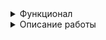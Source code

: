 <details><summary>Функционал</summary>
Данная игра рассчитана на двух игроков. В самом начале предлагается ввести имена игроков:

![image](https://github.com/user-attachments/assets/f92f9da1-9b83-4fbf-8a1a-f823fb127808)

После ввода игра начинается. Ход передаётся игроку 1. Ему показывается поле Игрока 2. Необходимо указать координаты для выстрела (A-J)(0-9).
В случае некорректного ввода высветится оповещение и просьба ввести координаты снова:

![image](https://github.com/user-attachments/assets/923b52ca-65b7-4fc0-959c-7f472b6d2ec8)

![image](https://github.com/user-attachments/assets/514d8299-3564-49cb-b332-48e0a1d6e31b)

В случае корректного ввода координат будет выведено сообщение (попадание, мимо, уже стреляли в данную клетку):

![image](https://github.com/user-attachments/assets/4f5d0a66-6019-4af2-a7be-88abb0b80b3e)

В случае попадания клетка, в которую вы попали будет помечена как 'k' и вам будет дана возможность продолжить свой ход:

![image](https://github.com/user-attachments/assets/9ecd1d4a-aec8-490b-9823-0160c97394c5)

В случае промаха клетка, в которую вы стреляли будет помечена как 'x' и ход будет передан другому игроку:

![image](https://github.com/user-attachments/assets/8676902e-9b10-46c8-95f8-0bb7a577a440)

В случае уничтожения корабля будет выдведено сообщение, содержащее информацию об оставшемся количестве кораблей и оповещение об уничтожении, клетки вокруг уничтоженного корабля будут поменены как 'x', а ход будет продолжен:

![image](https://github.com/user-attachments/assets/f90c9d48-71fd-42af-b866-da9c584c069c)

В случае если игрок стрельнет в клетку, в которую уже был произведён выстрел будет выведено сообщение с информацией о том, что игрок уже стрелял по данной клетке и игроку будет дана возможность повторить свой ход:

![image](https://github.com/user-attachments/assets/56489468-2c7e-4455-b8a5-1ece4787a2bb)

![image](https://github.com/user-attachments/assets/4166671b-1c1c-47da-8f2d-1e1870b93c73)

После того как будет уничтожен последний корабль будет выведено сообщение об окончании игры и имя победителя:

![image](https://github.com/user-attachments/assets/e1e73dc3-cade-4021-91ee-b8f6536bfd2f)

</details>
<details><summary>Описание работы</summary>
  <details><summary>ShipsGenerator</summary>
  Класс ShipsGenerator нужен для генерации поля поя в начале игры.
  Он имеет две переменных рандомайзер для получения рандомных координат и LENGTH=10 - длину поля.
  Добавлен метод для установки корабля по вертикали:
  
  ![image](https://github.com/user-attachments/assets/515947a5-ae4f-40bf-9238-6182ed790afc)

  Добавлен метод для установки корабля по горизонтали:

  ![image](https://github.com/user-attachments/assets/2e22aa92-0b11-40e6-8475-98d742770aeb)

  Добавлен метод для проверки соседних клеток с текущей. Он проверяет возможна ли установка корабля таким образом чтобы он не задел соседние и между ними было расстояние не менее 1 клетки и корабль не вышел за пределы поля:

  ![image](https://github.com/user-attachments/assets/10130587-2326-4429-8747-0badddea6e29)

  Добавлен метод для проверки возможности установки корабля, учитывая его расположение по горизонтали или вертикали, а также его длину. Также сразу проверяется не выходит ли корабль за пределы поля:

  ![image](https://github.com/user-attachments/assets/2fc0ab6a-ccd5-4461-ad24-8c1bdab2cc89)

  Добавлен главный метод для установки корабля. Он принимает длину корабля и само игровое поле. Рандомно генерируются координаты и направление (вертикаль/горизонталь). Установка будет продолжать выполняться до тех пор пока корабль не будет установлен:

  ![image](https://github.com/user-attachments/assets/af3e1798-82db-48e2-b781-534b8f67b171)
  </details>
  <details><summary>Util</summary>
    Данный класс является утилитным и хранит 3 статических коллекции, которые используются классом Player для манипуляций с игровым полем.
</details>
<details><summary>Player</summary>
    Данный класс является класссом, который отвечает за игрока. Хранит в себе следующий набор переменных: поле боя основное (скрыто от глаз другого игрока), поле для показа другому игроку (на нём отсутстсуют живые корабли), длина поля равная 10, количество кораблей (изначально 10), эксемпляр класса ShipsGenerator для последующей генерации кораблей на поле боя и имя игрока (также добавлен геттер для его получения). 
При создании игрока сразу происходит инициализация игрового поля и поля для показа и создаётся экземпляр класса ShipsGenerator.

Добавлен метод для установки кораблей по их размеру и количеству (расстановка происходит при помощи ShipsGenerator):

![image](https://github.com/user-attachments/assets/13b273ce-cd74-46f1-a20e-8be1c36f0f70)

Добавлен метод для переноса клеток с поля боя с кораблями на поле боя для показа противнику в консоли:

![image](https://github.com/user-attachments/assets/bdfdbac2-92e1-4547-a915-5646143d504d)

Добавлен метод для генерации игрового поля. Сперва устанавливаются пустые клетки, а затем происходит установка кораблей при помощи метода для установки по размеру и количеству, описанному выше:

![image](https://github.com/user-attachments/assets/34d808ae-cd86-41fb-8c0b-20bb4cc0372c)

Добавлен метод для проверки корректности координат, по которым идёт выстрел. Проверяется что первый символ содержится в словаре с возможными значениями, проверяется, что второй символ может быть преобразован в числовой формат:

![image](https://github.com/user-attachments/assets/45e74613-a54a-4d03-90e6-562104adab72)

Добавлен метод для проверки валидности координат. Проверяет, чт не произошёл выход за пределы поля:

![image](https://github.com/user-attachments/assets/5384e9cf-fb07-4fcf-ab28-5d1b089a8510)

Добавлен метод, который реализует своего рода алгоритм обхода в глубину. А именно данный задачей данного метода является поиск пути из текущей клетки к клетке со значением 's', в таком случае метод возващает true, так как путь найден, в противном же будет возвращено значение false. Из текущей клетки обход идёт вверх, вниз, влево и вправо. Метод рекурсивный:

![image](https://github.com/user-attachments/assets/4970575e-d879-4cb1-8596-2ad9acd0a810)

Добавлен метод для поиска пути из текущей клетки к клетке со значением 's'. Метод необходим для определения уничтожен ли корабль или нет (особенно актуально с 3 и 4 палубником, если корабль в результате выстрела был разбит на 1 и 2 палубник или 1 и 1 палубник). Данный метод в своей реализации как раз использует описанный выше метод обхода:

![image](https://github.com/user-attachments/assets/f7145400-1814-4617-8ced-e1fd0c5a9025)

Добавлен метод для пометки клеток вокруг текущей клетки. В методе происходит смена значения ' ' на 'x' в том случае если не произошёл выход за пределы поля и в клетке нет уничтоженного корабля:

![image](https://github.com/user-attachments/assets/811b7e3b-b0e5-42f7-9b12-f814fc911f76)


Добавлен метод для пометки клеток вокруг уничтоженного корабля и уменьшения счётчика кораблей:

![image](https://github.com/user-attachments/assets/ab35ea33-39c5-4de1-8690-d68c4b28e619)

Добавлен метод для вывода элемента поля боя определённым цветом для удобства (цвета берутся из коллекции, которая лежит в классе Util):

![image](https://github.com/user-attachments/assets/404cdb8a-6541-4baa-93e9-81675ebb53dc)

Добавлен метод для вывода всего поля боя текущего игрока (без живых кораблей):

![image](https://github.com/user-attachments/assets/994dfe18-92f1-40bf-8661-f1d7367e135e)

Добавлен метод, который отвечает за получение урона текущим игроком и переноса последствий на поле боя. Если валидация координат противника пройдена, то происходит обработка последствий выстрела в блоке switch. Если противник попал по кораблю, то происходит проверка целостности корабля после текущего выстрела, если корабль уничтожен происходит маркировка клеток вокруг. Если противник не попал, то происходит просто пометка клетки как 'x'. Если же противник стреляет в клетку, в которую уже был произведён выстрел, то будет выведено соответствующее предупреждение. Данный метод возаращает значение типа boolean - был ли задет корабль:

![image](https://github.com/user-attachments/assets/5d08d2d8-77c8-4aa3-94bb-f3b42e777f0e)

</details>
<details><summary>Game</summary>
Данный класс отвечает непосредственно за сам процесс игры и определение победителя игры. 
Добавлен единственный метод, который отвечает за определение победителя. Принимает на вход  сканер, двух игроков и булевую переменную, которая отвечает за определение победителя игры. Ход игрока продолжается до тех пор, пока он попадает по кораблям противника. Игроку отображается игровое поле противника со всеми предыдущими выстрелами. Игроку предлагается ввести координаты по которым он хочет произвести выстрел. Происходит атака противника и результат возвращается в переменную, которая отвечает за прерывание цикла. Если выстрел игрока является победным, то возвращается значение true и игра считается оконченной. Происходит вывод информации о победителе в консоль.

![image](https://github.com/user-attachments/assets/c9892026-e764-4c19-b5b7-ace829cd83c1)

</details>
</details>

